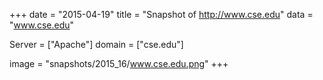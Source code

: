 
+++
date = "2015-04-19"
title = "Snapshot of http://www.cse.edu"
data = "www.cse.edu"

Server = ["Apache"]
domain = ["cse.edu"]

  image = "snapshots/2015_16/www.cse.edu.png"
+++
#
